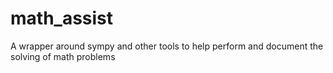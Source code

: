 # math_assist
A wrapper around sympy and other tools to help perform and document the solving of math problems
